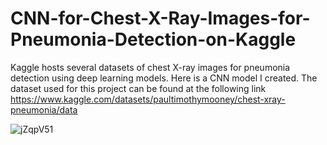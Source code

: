 # CNN-for-Chest-X-Ray-Images-for-Pneumonia-Detection-on-Kaggle
Kaggle hosts several datasets of chest X-ray images for pneumonia detection using deep learning models. Here is a CNN model I created.
The dataset used for this project can be found at the following link https://www.kaggle.com/datasets/paultimothymooney/chest-xray-pneumonia/data

![jZqpV51](https://github.com/MK2345/CNN-for-Chest-X-Ray-Images-for-Pneumonia-Detection-on-Kaggle/assets/24621381/77d1fe6d-33c6-4eeb-96c0-544715af723d)

